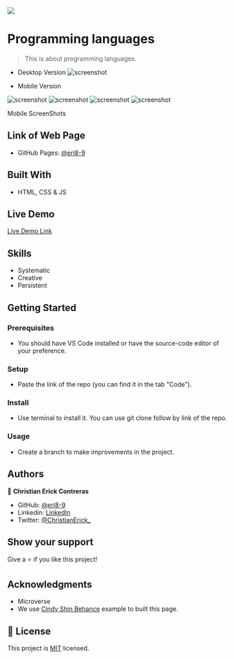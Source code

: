 
![](https://img.shields.io/badge/Microverse-blueviolet)

# Programming languages

> This is about programming languages.

- Desktop Version
![screenshot](./screen-shoots/DesktopScreenS.png)

- Mobile Version

![screenshot](./screen-shoots/mobileScreenS.png)
![screenshot](./screen-shoots/mobileSSbottom.png)
![screenshot](./screen-shoots/speakers.png)
![screenshot](./screen-shoots/Spekaers2.png)


Mobile ScreenShots

## Link of Web Page

- GitHub Pages: [@eri8-9](https://eri8-9.github.io/concert-project/)

## Built With

- HTML, CSS & JS

## Live Demo

[Live Demo Link](https://www.loom.com/share/bee3615c1ee14d31a471484fc03e35df)

## Skills

  - Systematic
  - Creative
  - Persistent

## Getting Started

### Prerequisites
  - You should have VS Code installed or have the source-code editor of your preference.
### Setup
  - Paste the link of the repo (you can find it in the tab "Code").
### Install
  - Use terminal to install it. You can use git clone follow by link of the repo.
### Usage
  - Create a branch to make improvements in the project.

## Authors

👤 **Christian Erick Contreras**

- GitHub: [@eri8-9](https://github.com/eri8-9)
- Linkedin: [LinkedIn](https:linkedin.com/in/christian-erick-contreras-9945b820b)
- Twitter: [@ChristianErick_](https://twitter.com/ChristianErick_)

## Show your support

Give a ⭐️ if you like this project!

## Acknowledgments

- Microverse
- We use [Cindy Shin Behance](https://www.behance.net/gallery/29845175/CC-Global-Summit-2015) example to built this page.

## 📝 License

This project is [MIT](./MIT.md) licensed.